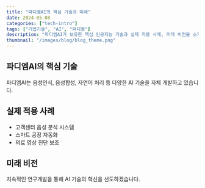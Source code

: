 ```yaml
---
title: "파디엠AI의 핵심 기술과 미래"
date: 2024-05-08
categories: ["tech-intro"]
tags: ["기업기술", "AI", "파디엠"]
description: "파디엠AI가 보유한 핵심 인공지능 기술과 실제 적용 사례, 미래 비전을 소개합니다."
thumbnail: "/images/blog/blog_theme.png"
---
```


## 파디엠AI의 핵심 기술

파디엠AI는 음성인식, 음성합성, 자연어 처리 등 다양한 AI 기술을 자체 개발하고 있습니다.

## 실제 적용 사례

- 고객센터 음성 분석 시스템
- 스마트 공장 자동화
- 의료 영상 진단 보조

## 미래 비전

지속적인 연구개발을 통해 AI 기술의 혁신을 선도하겠습니다. 